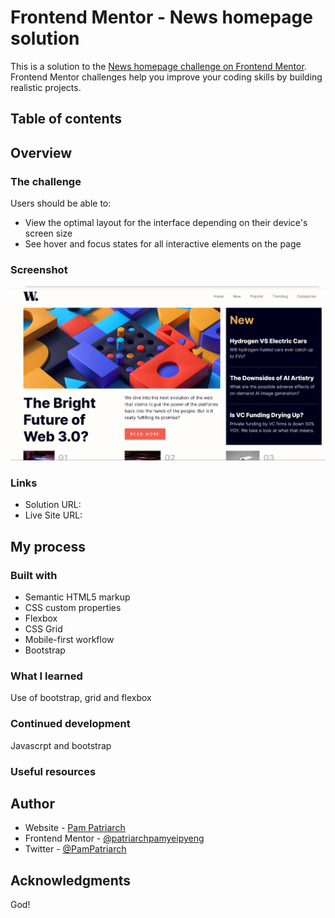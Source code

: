 # Frontend Mentor - News homepage solution

This is a solution to the [News homepage challenge on Frontend Mentor](https://www.frontendmentor.io/challenges/news-homepage-H6SWTa1MFl). Frontend Mentor challenges help you improve your coding skills by building realistic projects. 

## Table of contents

## Overview

### The challenge

Users should be able to:

- View the optimal layout for the interface depending on their device's screen size
- See hover and focus states for all interactive elements on the page

### Screenshot

![](./assets/images/Screenshot%20(783).png)


### Links

- Solution URL: [](https://your-solution-url.com)
- Live Site URL: [](https://your-live-site-url.com)

## My process

### Built with

- Semantic HTML5 markup
- CSS custom properties
- Flexbox
- CSS Grid
- Mobile-first workflow
- Bootstrap


### What I learned

Use of bootstrap, grid and flexbox

### Continued development

Javascrpt and bootstrap
### Useful resources


## Author

- Website - [Pam Patriarch](https://www.your-site.com)
- Frontend Mentor - [@patriarchpamyeipyeng](https://www.frontendmentor.io/profile/yourusername)
- Twitter - [@PamPatriarch](https://www.twitter.com/yourusername)

## Acknowledgments
God!
